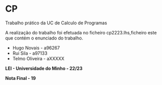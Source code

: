 # CP

Trabalho prático da UC de Calculo de Programas

A realização do trabalho foi efetuada no ficheiro cp2223.lhs,ficheiro este que contém o enunciado do trabalho.

* Hugo Novais - a96267 <br>
* Rui Sila - a97133 <br>
* Telmo Oliveira - aXXXXX <br>

<b> LEI - Universidade do Minho - 22/23 </b>

<b> Nota Final - 19 </b>
